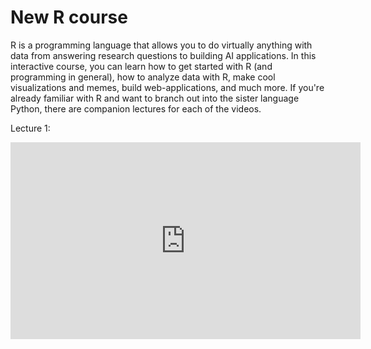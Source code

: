 <h1> New R course </h1>

R is a programming language that allows you to do virtually anything with data from answering research questions to building AI applications. In this interactive course, you can learn how to get started with R (and programming in general), how to analyze data with R, make cool visualizations and memes, build web-applications, and much more. If you're already familiar with R and want to branch out into the sister language Python, there are companion lectures for each of the videos.

Lecture 1:
<iframe width="560" height="315" src="https://www.youtube.com/embed/eYrlgL5P5Ro" frameborder="0" allow="autoplay; encrypted-media" allowfullscreen></iframe>
